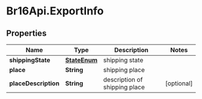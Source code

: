 # Br16Api.ExportInfo

## Properties
Name | Type | Description | Notes
------------ | ------------- | ------------- | -------------
**shippingState** | [**StateEnum**](StateEnum.md) | shipping state | 
**place** | **String** | shipping place | 
**placeDescription** | **String** | description of shipping place | [optional] 


